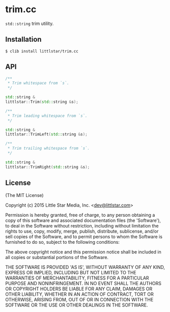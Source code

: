 
# trim.cc

  `std::string` trim utility.

## Installation

    $ clib install littlstar/trim.cc

## API

```c++
/**
 * Trim whitespace from `s`.
 */

std::string &
littlstar::Trim(std::string &s);

/**
 * Trim leading whitespace from `s`.
 */

std::string &
littlstar::TrimLeft(std::string &s);

/**
 * Trim trailing whitespace from `s`.
 */

std::string &
littlstar::TrimRight(std::string &s);
```

## License

(The MIT License)

Copyright (c) 2015 Little Star Media, Inc. &lt;dev@littlstar.com&gt;

Permission is hereby granted, free of charge, to any person obtaining
a copy of this software and associated documentation files (the
'Software'), to deal in the Software without restriction, including
without limitation the rights to use, copy, modify, merge, publish,
distribute, sublicense, and/or sell copies of the Software, and to
permit persons to whom the Software is furnished to do so, subject to
the following conditions:

The above copyright notice and this permission notice shall be
included in all copies or substantial portions of the Software.

THE SOFTWARE IS PROVIDED 'AS IS', WITHOUT WARRANTY OF ANY KIND,
EXPRESS OR IMPLIED, INCLUDING BUT NOT LIMITED TO THE WARRANTIES OF
MERCHANTABILITY, FITNESS FOR A PARTICULAR PURPOSE AND NONINFRINGEMENT.
IN NO EVENT SHALL THE AUTHORS OR COPYRIGHT HOLDERS BE LIABLE FOR ANY
CLAIM, DAMAGES OR OTHER LIABILITY, WHETHER IN AN ACTION OF CONTRACT,
TORT OR OTHERWISE, ARISING FROM, OUT OF OR IN CONNECTION WITH THE
SOFTWARE OR THE USE OR OTHER DEALINGS IN THE SOFTWARE.
